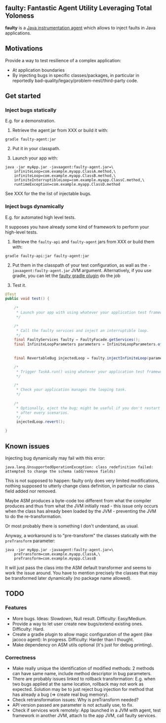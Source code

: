 faulty: Fantastic Agent Utility Leveraging Total Yoloness
---------------------------------------------------------

**faulty** is a [Java instrumentation agent](https://docs.oracle.com/en/java/javase/14/docs/api/java.instrument/java/lang/instrument/package-summary.html) which allows to inject faults in Java applications.

## Motivations

Provide a way to test resilience of a complex application:
- At application boundaries
- By injecting bugs in specific classes/packages, in particular in reportedly bad-quality/legacy/problem-nest/third-party code.

## Get started

### Inject bugs statically

E.g. for a demonstration.

1. Retrieve the agent jar from XXX or build it with:

```
gradle faulty-agent:jar
```

2. Put it in your classpath.

3. Launch your app with:

```
java -jar myApp.jar -javaagent:faulty-agent.jar=\
    infiniteLoop=com.example.myapp.ClassA.method,\
    infiniteLoop=com.example.myapp.ClassB.method,\
    infiniteInterruptibleLoop=com.example.myapp.ClassC.method,\
    runtimeException=com.example.myapp.ClassD.method
```

See XXX for the the list of injectable bugs.

### Inject bugs dynamically

E.g. for automated high level tests.

It supposes you have already some kind of framework to perform your high-level tests.

1. Retrieve the `faulty-api` and `faulty-agent` jars from XXX or build them with:

```
gradle faulty-api:jar faulty-agent:jar
```

2. Put them in the classpath of your test configuration, as wall as the `-javaagent:faulty-agent.jar` JVM argument. Alternatively, if you use gradle, you can let the [faulty gradle plugin](faulty-gradle/README.md) do the job

3. Test it.

```java
@Test
public void test() {
   
    /*
     * Launch your app with using whatever your application test framework provides.  
     */

    /*
     * Call the faulty services and inject an interruptible loop.
     */
    final FaultyServices faulty = FaultyFacade.getServices();
    final InfiniteLoopParameters parameters = InfiniteLoopParameters.of("com.example.myapp.TaskA",
                                                                        "run",
                                                                        true /* interruptible. */);
    final RevertableBug injectedLoop = faulty.injectInfiniteLoop(parameters);

    /*
     * Trigger TaskA.run() using whatever your application test framework provides. 
     */

    /*
     * Check your application manages the looping task.
     */
     
    /*
     * Optionally, eject the bug; might be useful if you don't restart the application
     * after every scenarios.
     */
     injectedLoop.revert();

}
```

## Known issues

Injecting bug dynamically may fail with this error:

```
java.lang.UnsupportedOperationException: class redefinition failed: attempted to change the schema (add/remove fields)
```

This is not supposed to happen: faulty only does very limited modifications, nothing supposed to utterly change class definition, in particular no class field added nor removed.

Maybe ASM produces a byte-code too different from what the compiler produces and thus from what the JVM initially read - this issue only occurs when the class has already been loaded by the JVM - preventing the JVM to do the re-transformation.

Or most probably there is something I don't understand, as usual.

Anyway, a workaround is to "pre-transform" the classes statically with the `preTransform` parameter:

```
java -jar myApp.jar -javaagent:faulty-agent.jar=\
    preTransform=com.example.myapp.ClassA,\
    preTransform=com.example.myapp.ClassB
```

It will just pass the class into the ASM default transformer and seems to work the issue around.
You have to mention precisely the classes that may be transformed later dynamically (no package name allowed).

## TODO

### Features

* More bugs. Ideas: Slowdown, Null result. Difficulty: Easy/Medium.
* Provide a way to let user create new bugs/extend existing ones. Difficulty: Hard.
* Create a gradle plugin to allow magic configuration of the agent (like jacoco agent): In progress. Difficulty: Harder than I thought.
* Make dependency on ASM utils optional (it's just for debug printing).

### Correctness

* Make really unique the identification of modified methods: 2 methods can have same name, include method descriptor in bug parameters.
* There are probably issues linked to rollback transformation: E.g. when two bugs applied at the same location, rollback may not work as expected. Solution may be to just reject bug injection for method that has already a bug (=> create real bug memory).
* Check retransformation issues: Why is preTransform needed?
* API version passed are parameter is not actually use, to fix.
* Check if services work remotely: App launched in a JVM with agent, test framework in another JVM, attach to the app JVM, call faulty services.